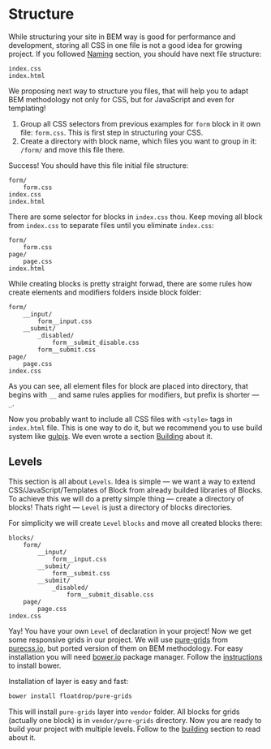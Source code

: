 # Structure

While structuring your site in BEM way is good for performance and development, storing all CSS in one file is not a good idea for growing project. If you followed [Naming](naming.html) section, you should have next file structure:

```
index.css
index.html
```

We proposing next way to structure you files, that will help you to adapt BEM methodology not only for CSS, but for JavaScript and even for templating!

 1. Group all CSS selectors from previous examples for `form` block in it own file: `form.css`. This is first step in structuring your CSS.
 1. Create a directory with block name, which files you want to group in it: `/form/` and move this file there.

Success! You should have this file initial file structure:

```
form/
    form.css
index.css
index.html
```

There are some selector for blocks in `index.css` thou. Keep moving all block from `index.css` to separate files until you eliminate `index.css`:

```
form/
    form.css
page/
    page.css
index.html
```

While creating blocks is pretty straight forwad, there are some rules how create elements and modifiers folders inside block folder:

```
form/
    __input/
        form__input.css
    __submit/
        _disabled/
            form__submit_disable.css
        form__submit.css
page/
    page.css
index.css
```

As you can see, all element files for block are placed into directory, that begins with `__` and same rules applies for modifiers, but prefix is shorter — `_`.

Now you probably want to include all CSS files with `<style>` tags in `index.html` file. This is one way to do it, but we recommend you to use build system like [gulpjs][gulp]. We even wrote a section [Building](building.html) about it.

## Levels

This section is all about `Levels`. Idea is simple — we want a way to extend CSS/JavaScript/Templates of Block from already builded libraries of Blocks. To achieve this we will do a pretty simple thing — create a directory of blocks! Thats right — `Level` is just a directory of blocks directories.

For simplicity we will create `Level` `blocks` and move all created blocks there:

```
blocks/
    form/
        __input/
            form__input.css
        __submit/
            form__submit.css
        __submit/
            _disabled/
                form__submit_disable.css
    page/
        page.css
index.css
```

Yay! You have your own `Level` of declaration in your project! Now we get some responsive grids in our project. We will use [pure-grids][pure-grids] from [purecss.io][purecss-grids], but ported version of them on BEM methodology. For easy installation you will need [bower.io](https://bower.io) package manager. Follow the [instructions](http://bower.io/#install-bower) to install bower.

Installation of layer is easy and fast:

```bash
bower install floatdrop/pure-grids
```

This will install `pure-grids` layer into `vendor` folder. All blocks for grids (actually one block) is in `vendor/pure-grids` directory. Now you are ready to build your project with multiple levels. Follow to the [building](building.html) section to read about it.

[gulp]: https://github.com/gulpjs/gulp
[pure-grids]: https://github.com/floatdrop/pure-grids
[purecss-grids]: http://purecss.io/grids/

